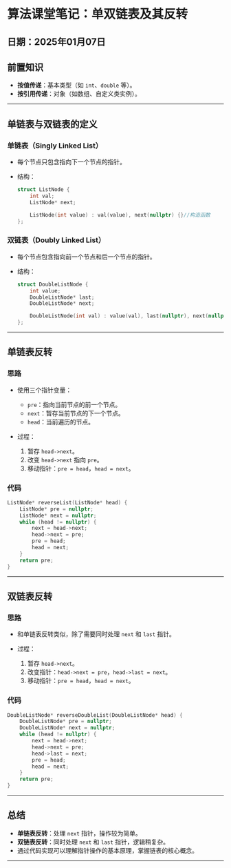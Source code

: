 # 算法课堂笔记：单双链表及其反转

## 日期：2025年01月07日

## 前置知识

- **按值传递**：基本类型（如 `int`、`double` 等）。
- **按引用传递**：对象（如数组、自定义类实例）。

------

## 单链表与双链表的定义

### 单链表（Singly Linked List）

- 每个节点只包含指向下一个节点的指针。

- 结构：

  ```cpp
  struct ListNode {
      int val;
      ListNode* next;
  
      ListNode(int value) : val(value), next(nullptr) {}//构造函数
  };
  ```

### 双链表（Doubly Linked List）

- 每个节点包含指向前一个节点和后一个节点的指针。

- 结构：

  ```cpp
  struct DoubleListNode {
      int value;
      DoubleListNode* last;
      DoubleListNode* next;
  
      DoubleListNode(int val) : value(val), last(nullptr), next(nullptr) {}
  };
  ```

------

## 单链表反转

### 思路

- 使用三个指针变量：

  - `pre`：指向当前节点的前一个节点。
  - `next`：暂存当前节点的下一个节点。
  - `head`：当前遍历的节点。

- 过程：

  1. 暂存 `head->next`。
  2. 改变 `head->next` 指向 `pre`。
  3. 移动指针：`pre = head`，`head = next`。

### 代码

```cpp
ListNode* reverseList(ListNode* head) {
    ListNode* pre = nullptr;
    ListNode* next = nullptr;
    while (head != nullptr) {
        next = head->next;
        head->next = pre;
        pre = head;
        head = next;
    }
    return pre;
}
```

------

## 双链表反转

### 思路

- 和单链表反转类似，除了需要同时处理 `next` 和 `last` 指针。

- 过程：

  1. 暂存 `head->next`。
  2. 改变指针：`head->next = pre`，`head->last = next`。
  3. 移动指针：`pre = head`，`head = next`。

### 代码

```cpp
DoubleListNode* reverseDoubleList(DoubleListNode* head) {
    DoubleListNode* pre = nullptr;
    DoubleListNode* next = nullptr;
    while (head != nullptr) {
        next = head->next;
        head->next = pre;
        head->last = next;
        pre = head;
        head = next;
    }
    return pre;
}
```

------

## 总结

- **单链表反转**：处理 `next` 指针，操作较为简单。
- **双链表反转**：同时处理 `next` 和 `last` 指针，逻辑稍复杂。
- 通过代码实现可以理解指针操作的基本原理，掌握链表的核心概念。

------